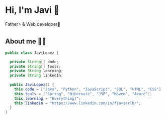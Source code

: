 
# Hi, I'm Javi 👋
 Father⚡ & Web developer🚀 

## About me 👦🏻 
```java
public class JaviLopez {

  private String[] code;
  private String[] tools;
  private String learning;
  private String linkedIn;
  
  public JaviLopez() {
    this.code = ["Java", "Python", "JavaScript", "SQL", "HTML", "CSS"];
    this.tools = ["Spring", "Hibernate", "JSP", "Maven", "Azure"];
    this.learning = "Everything!";
    this.linkedIn = "https://www.linkedin.com/in/fjavierlh/";
  }
}
```
